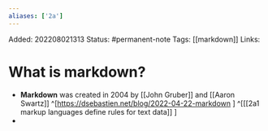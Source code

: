 ```yaml
---
aliases: ['2a']
---
```

Added: 202208021313
Status: #permanent-note 
Tags: [[markdown]]
Links: 

# What is markdown?
- **Markdown** was created in 2004 by [[John Gruber]] and [[Aaron Swartz]]  ^[https://dsebastien.net/blog/2022-04-22-markdown ] ^[[[2a1 markup languages define rules for text data]] ]
- 
